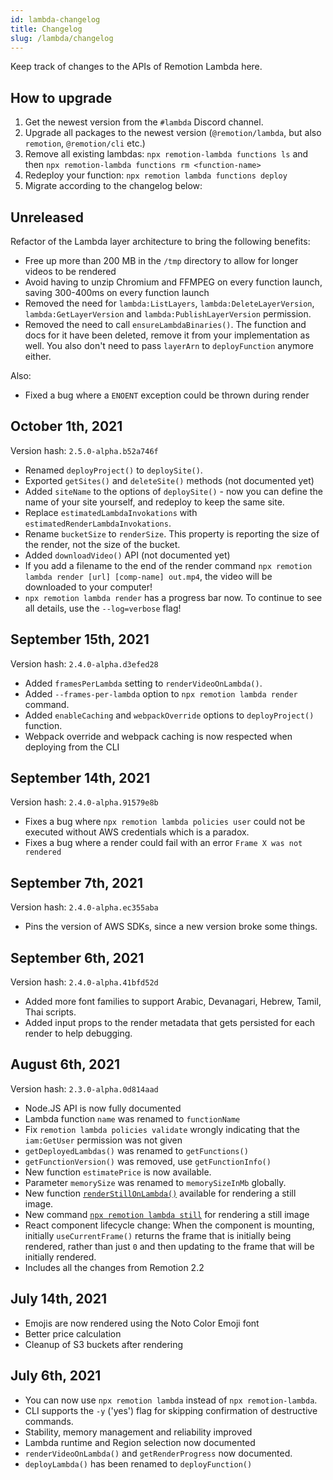 ```yaml
---
id: lambda-changelog
title: Changelog
slug: /lambda/changelog
---
```


Keep track of changes to the APIs of Remotion Lambda here.

## How to upgrade

1. Get the newest version from the `#lambda` Discord channel.
1. Upgrade all packages to the newest version (`@remotion/lambda`, but also `remotion`, `@remotion/cli` etc.)
1. Remove all existing lambdas: `npx remotion-lambda functions ls` and then `npx remotion-lambda functions rm <function-name>`
1. Redeploy your function: `npx remotion lambda functions deploy`
1. Migrate according to the changelog below:

## Unreleased

Refactor of the Lambda layer architecture to bring the following benefits:

- Free up more than 200 MB in the `/tmp` directory to allow for longer videos to be rendered
- Avoid having to unzip Chromium and FFMPEG on every function launch, saving 300-400ms on every function launch
- Removed the need for `lambda:ListLayers`, `lambda:DeleteLayerVersion`, `lambda:GetLayerVersion` and `lambda:PublishLayerVersion` permission.
- Removed the need to call `ensureLambdaBinaries()`. The function and docs for it have been deleted, remove it from your implementation as well. You also don't need to pass `layerArn` to `deployFunction` anymore either.

Also:

- Fixed a bug where a `ENOENT` exception could be thrown during render

## October 1th, 2021

Version hash: `2.5.0-alpha.b52a746f`

- Renamed `deployProject()` to `deploySite()`.
- Exported `getSites()` and `deleteSite()` methods (not documented yet)
- Added `siteName` to the options of `deploySite()` - now you can define the name of your site yourself, and redeploy to keep the same site.
- Replace `estimatedLambdaInvokations` with `estimatedRenderLambdaInvokations`.
- Rename `bucketSize` to `renderSize`. This property is reporting the size of the render, not the size of the bucket.
- Added `downloadVideo()` API (not documented yet)
- If you add a filename to the end of the render command `npx remotion lambda render [url] [comp-name] out.mp4`, the video will be downloaded to your computer!
- `npx remotion lambda render` has a progress bar now. To continue to see all details, use the `--log=verbose` flag!

## September 15th, 2021

Version hash: `2.4.0-alpha.d3efed28`

- Added `framesPerLambda` setting to `renderVideoOnLambda()`.
- Added `--frames-per-lambda` option to `npx remotion lambda render` command.
- Added `enableCaching` and `webpackOverride` options to `deployProject()` function.
- Webpack override and webpack caching is now respected when deploying from the CLI

## September 14th, 2021

Version hash: `2.4.0-alpha.91579e8b`

- Fixes a bug where `npx remotion lambda policies user` could not be executed without AWS credentials which is a paradox.
- Fixes a bug where a render could fail with an error `Frame X was not rendered`

## September 7th, 2021

Version hash: `2.4.0-alpha.ec355aba`

- Pins the version of AWS SDKs, since a new version broke some things.

## September 6th, 2021

Version hash: `2.4.0-alpha.41bfd52d`

- Added more font families to support Arabic, Devanagari, Hebrew, Tamil, Thai scripts.
- Added input props to the render metadata that gets persisted for each render to help debugging.

## August 6th, 2021

Version hash: `2.3.0-alpha.0d814aad`

- Node.JS API is now fully documented
- Lambda function `name` was renamed to `functionName`
- Fix `remotion lambda policies validate` wrongly indicating that the `iam:GetUser` permission was not given
- `getDeployedLambdas()` was renamed to `getFunctions()`
- `getFunctionVersion()` was removed, use `getFunctionInfo()`
- New function `estimatePrice` is now available.
- Parameter `memorySize` was renamed to `memorySizeInMb` globally.
- New function [`renderStillOnLambda()`](/docs/lambda/renderstillonlambda) available for rendering a still image.
- New command [`npx remotion lambda still`](/docs/lambda/cli) for rendering a still image
- React component lifecycle change: When the component is mounting, initially `useCurrentFrame()` returns the frame that is initially being rendered, rather than just `0` and then updating to the frame that will be initially rendered.
- Includes all the changes from Remotion 2.2

## July 14th, 2021

- Emojis are now rendered using the Noto Color Emoji font
- Better price calculation
- Cleanup of S3 buckets after rendering

## July 6th, 2021

- You can now use `npx remotion lambda` instead of `npx remotion-lambda`.
- CLI supports the `-y` ('yes') flag for skipping confirmation of destructive commands.
- Stability, memory management and reliability improved
- Lambda runtime and Region selection now documented
- `renderVideoOnLambda()` and `getRenderProgress` now documented.
- `deployLambda()` has been renamed to `deployFunction()`
